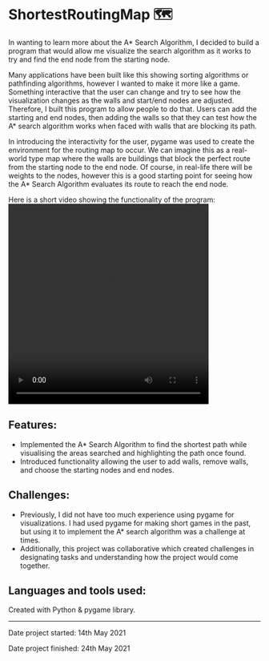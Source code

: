 # ShortestRoutingMap 🗺️

In wanting to learn more about the A* Search Algorithm, I decided to build a program that would allow me visualize the search algorithm as it works to try and find the end node from the starting node.


Many applications have been built like this showing sorting algorithms or pathfinding algorithms, however I wanted to make it more like a game. Something interactive that the user can change and try to see how the visualization changes as the walls and start/end nodes are adjusted. Therefore, I built this program to allow people to do that. Users can add the starting and end nodes, then adding the walls so that they can test how the A* search algorithm works when faced with walls that are blocking its path.


In introducing the interactivity for the user, pygame was used to create the environment for the routing map to occur. We can imagine this as a real-world type map where the walls are buildings that block the perfect route from the starting node to the end node. Of course, in real-life there will be weights to the nodes, however this is a good starting point for seeing how the A* Search Algorithm evaluates its route to reach the end node.

Here is a short video showing the functionality of the program:
<video src="https://user-images.githubusercontent.com/59411811/146115886-3415243c-62dc-4981-8eef-f47561b4e314.mov" width="400" height="400">

## Features:
- Implemented the A* Search Algorithm to find the shortest path while visualising the areas searched and highlighting the path once found.
- Introduced functionality allowing the user to add walls, remove walls, and choose the starting nodes and end nodes.

## Challenges:
- Previously, I did not have too much experience using pygame for visualizations. I had used pygame for making short games in the past, but using it to implement the A* search algorithm was a challenge at times.
- Additionally, this project was collaborative which created challenges in designating tasks and understanding how the project would come together.
  
## Languages and tools used:
Created with Python & pygame library.

------------------------------------
Date project started: 14th May 2021
  
Date project finished: 24th May 2021
